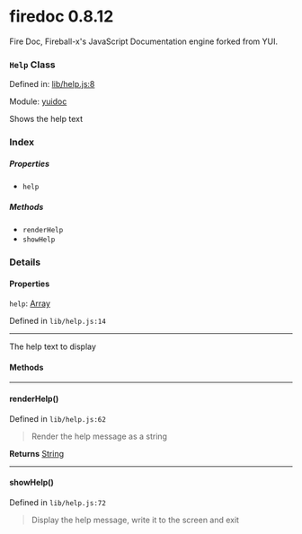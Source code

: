 
# firedoc 0.8.12

Fire Doc, Fireball-x&#x27;s JavaScript Documentation engine forked from YUI.

### `Help` Class


Defined in: [lib/help.js:8](../files/lib/help.js.js)

Module: [yuidoc](../modules/yuidoc.md)




Shows the help text

### Index

##### Properties

  - `help`



##### Methods

  - `renderHelp`
  - `showHelp`





### Details


#### Properties


`help`: <a href="https://developer.mozilla.org/en/JavaScript/Reference/Global_Objects/Array" class="crosslink external" target="_blank">Array</a>

Defined in `lib/help.js:14`



---------------------

The help text to display







<!-- Method Block -->
#### Methods


--------------------------
#### renderHelp() 

Defined in `lib/help.js:62`



> Render the help message as a string


**Returns**
<a href="https://developer.mozilla.org/en/JavaScript/Reference/Global_Objects/String" class="crosslink external" target="_blank">String</a> 


--------------------------
#### showHelp() 

Defined in `lib/help.js:72`



> Display the help message, write it to the screen and exit





